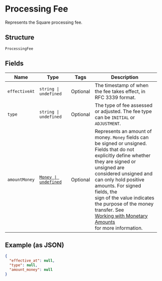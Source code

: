 
# Processing Fee

Represents the Square processing fee.

## Structure

`ProcessingFee`

## Fields

| Name | Type | Tags | Description |
|  --- | --- | --- | --- |
| `effectiveAt` | `string \| undefined` | Optional | The timestamp of when the fee takes effect, in RFC 3339 format. |
| `type` | `string \| undefined` | Optional | The type of fee assessed or adjusted. The fee type can be `INITIAL` or `ADJUSTMENT`. |
| `amountMoney` | [`Money \| undefined`](../../doc/models/money.md) | Optional | Represents an amount of money. `Money` fields can be signed or unsigned.<br>Fields that do not explicitly define whether they are signed or unsigned are<br>considered unsigned and can only hold positive amounts. For signed fields, the<br>sign of the value indicates the purpose of the money transfer. See<br>[Working with Monetary Amounts](https://developer.squareup.com/docs/build-basics/working-with-monetary-amounts)<br>for more information. |

## Example (as JSON)

```json
{
  "effective_at": null,
  "type": null,
  "amount_money": null
}
```

